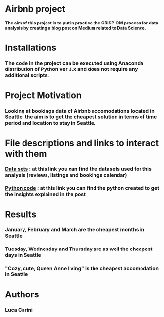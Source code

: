 # Airbnb project

#### The aim of this project is to put in practice the CRISP-DM process for data analysis by creating a blog post on Medium related to Data Science.

# Installations

### The code in the project can be executed using Anaconda distribution of Python ver 3.x and does not require any additional scripts.

# Project Motivation

### Looking at bookings data of Airbnb accomodations located in Seattle, the aim is to get the cheapest solution in terms of time period and location to stay in Seattle.

# File descriptions and links to interact with them

### [Data sets](https://www.kaggle.com/airbnb/seattle/data) : at this link you can find the datasets used for this analysis (reviews, listings and bookings calendar)
### [Python code](https://github.com/carini93/DataScienceBlogPost/blob/master/When%20and%20where%20do%20an%20holiday%20in%20Seattle.ipynb) : at this link you can find the python created to get the insights explained in the post

# Results

### January, February and March are the cheapest months in Seattle
### Tuesday, Wednesday and Thursday are as well the cheapest days in Seattle
### "Cozy, cute, Queen Anne living" is the cheapest accomodation in Seattle

# Authors

### Luca Carini











